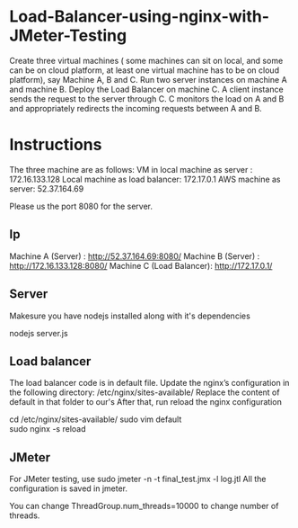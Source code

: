 # Load-Balancer-using-nginx-with-JMeter-Testing
Create three virtual machines ( some machines can sit on local, and some can be on cloud platform, at least one virtual machine has to be on cloud platform), say Machine A, B and C.    Run two server instances on machine A and machine B. Deploy the Load Balancer on machine C. A client instance sends the request to the server through C. C monitors the load on A and B and appropriately redirects the incoming requests between A and B. 

Instructions
=====================================
The three machine are as follows:
VM in local machine as server : 172.16.133.128
Local machine as load balancer: 172.17.0.1
AWS machine as server: 52.37.164.69

Please us the port 8080 for the server.

Ip
-------------
Machine A (Server) : http://52.37.164.69:8080/
Machine B (Server) : http://172.16.133.128:8080/
Machine C (Load Balancer): http://172.17.0.1/

Server
--------------
Makesure you have nodejs installed along with it's dependencies

nodejs server.js

Load balancer
--------------
The load balancer code is in default file. Update the nginx’s configuration in the following directory: /etc/nginx/sites-available/
Replace the content of default in that folder to our's
After that, run reload the nginx configuration

cd /etc/nginx/sites-available/
sudo vim default  
sudo nginx -s reload

JMeter
--------------
For JMeter testing, use sudo jmeter -n -t final_test.jmx -l log.jtl
All the configuration is saved in jmeter.

You can change ThreadGroup.num_threads=10000 to change number of threads.